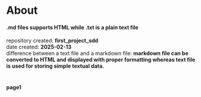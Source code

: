 # About
#### .md files supports HTML while .txt is a plain text file ####
repository created: **first_project_sdd**\
date created: **2025-02-13**\
difference between a text file and a markdown file: **markdown file can be converted to HTML and displayed with proper formatting whereas text file is used for storing simple textual data.**
#

#### page1 ####
